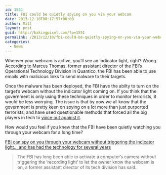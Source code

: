 ```yaml
---
id: 1551
title: FBI could be quietly spying on you via your webcam
date: 2013-12-10T00:17:57+00:00
author: Matt
layout: post
guid: http://bakingpixel.com/?p=1551
permalink: /2013/12/10/fbi-could-be-quietly-spying-on-you-via-your-webcam/
categories:
  - News
---
```

Whenver your webcam is active, you&#8217;ll see an indicator light, right? Wrong. According to Marcus Thomas, former assistant director of the FBI’s Operational Technology Division in Quantico, the FBI has been able to use emails with malicious links to send malware to their targets.

Once the malware has been deployed, the FBI have the abilty to turn on the target&#8217;s webcam without the indicator light coming on. If you think that the government is only using these techniques in order to monitor terrorists, it would be less worrying. The issue is that by now we all know that the government is pretty keen on spying on a lot more than just purported terrorists, and have used questionable methods that forced all the big players in tech to [voice out against it](http://bakingpixel.com/2013/12/large-tech-companies-seek-government-surveillance-reform/).

How would you feel if you knew that the FBI have been quietly watching you through your webcam for a long time?

[FBI can spy on you through your webcam without triggering the indicator light&#8230; and has had the technology for several years](http://www.dailymail.co.uk/news/article-2520707/FBI-spy-webcam-triggering-indicator-light.html)

> The FBI has long been able to activate a computer’s camera without triggering the ‘recording light’ to let the owner know the webcam is on, a former assistant director of its tech division has said.